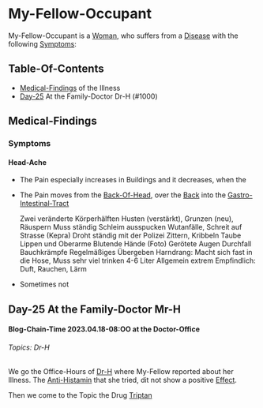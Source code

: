 # My-Fellow-Occupant

My-Fellow-Occupant is a [Woman](40000010.md), who suffers from a [Disease](40800000.md) with the following [Symptoms](600048.md):

## Table-Of-Contents

- [Medical-Findings](#1100) of the Illness
- [Day-25](#1000) At the Family-Doctor Dr-H (#1000)

## Medical-Findings <a id="2000"/>

### Symptoms <a id="2100"/>

#### Head-Ache

- The Pain especially increases in Buildings and it decreases, when the 
- The Pain moves from the [Back-Of-Head](40080002.md), over the [Back](40080003.md) into the [Gastro-Intestinal-Tract](40080004.md.)

    
    
    Zwei veränderte Körperhälften
Husten (verstärkt), Grunzen (neu), Räuspern
Muss ständig Schleim ausspucken
Wutanfälle, Schreit auf Strasse (Kepra)
Droht ständig mit der Polizei
Zittern, Kribbeln
Taube Lippen und Oberarme
Blutende Hände (Foto)
Gerötete Augen
Durchfall
Bauchkrämpfe
Regelmäßiges Übergeben
Harndrang: Macht sich fast in die Hose, Muss sehr viel trinken 4-6 Liter
Allgemein extrem Empfindlich: Duft, Rauchen, Lärm

- Sometimes not 


## Day-25 At the Family-Doctor Mr-H <a id="1000"/>

#### Blog-Chain-Time 2023.04.18-08:OO at the Doctor-Office <a id="2403"/>
###### Topics: Dr-H

We go the Office-Hours of [Dr-H](1000010001.md) where My-Fellow reported about her Illness. The [Anti-Histamin](800005.md) that she tried, dit not show a positive [Effect](60067.md).

Then we come to the Topic the Drug [Triptan](48000005.md)
